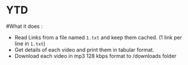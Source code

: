 # YTD

#What it does : 
 - Read Links from a file named `1.txt` and keep them cached. (1 link per line in `1.txt`)
 - Get details of each video and print them in tabular format.
 - Download each video in mp3 128 kbps format to /downloads folder
